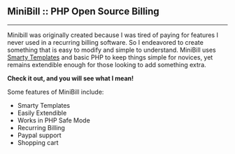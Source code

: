## MiniBill :: PHP Open Source Billing ##

---

Minibill was originally created because I was tired of paying for features I never used in a recurring billing software.  So I endeavored to create something that is easy to modify and simple to understand.  MiniBill uses [Smarty Templates](http://smarty.net) and basic PHP to keep things simple for novices, yet remains extendible enough for those looking to add something extra.

**Check it out, and you will see what I mean!**

Some features of MiniBill include:

  * Smarty Templates
  * Easily Extendible
  * Works in PHP Safe Mode
  * Recurring Billing
  * Paypal support
  * Shopping cart
